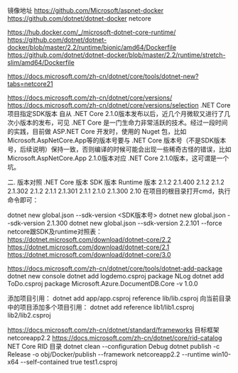 镜像地址
https://github.com/Microsoft/aspnet-docker
https://github.com/dotnet/dotnet-docker    netcore

https://hub.docker.com/_/microsoft-dotnet-core-runtime/
https://github.com/dotnet/dotnet-docker/blob/master/2.2/runtime/bionic/amd64/Dockerfile
https://github.com/dotnet/dotnet-docker/blob/master/2.2/runtime/stretch-slim/amd64/Dockerfile


https://docs.microsoft.com/zh-cn/dotnet/core/tools/dotnet-new?tabs=netcore21

https://docs.microsoft.com/zh-cn/dotnet/core/versions/
https://docs.microsoft.com/zh-cn/dotnet/core/versions/selection
.NET Core 项目指定SDK版本
自从 .NET Core 2.1.0版本发布以后，近几个月微软又进行了几次小版本的发布，可见 .NET Core 是一门生命力非常活跃的技术。经过一段时间的实践，目前做 ASP.NET Core 开发时，使用的 Nuget 包，比如 Microsoft.AspNetCore.App等的版本号要与 .NET Core 版本号（不是SDK版本号，后续说明）保持一致，否则编译的时候可能会出现一些稀奇古怪的错误，比如 Microsoft.AspNetCore.App 2.1.0版本对应 .NET Core 2.1.0版本，这可谓是一个坑。

二. 版本对照
.NET Core 版本	SDK 版本	Runtime 版本
2.1.2	2.1.400	2.1.2
2.1.2	2.1.302	2.1.2
2.1.1	2.1.301	2.1.1
2.1.0	2.1.300	2.10
在项目的根目录打开cmd，执行命令即可：

dotnet new global.json --sdk-version <SDK版本号>
dotnet new global.json --sdk-version 2.1.300
dotnet new global.json --sdk-version 2.2.101  --force
netcore跟SDK及runtime对照表：
https://dotnet.microsoft.com/download/dotnet-core/2.2
https://dotnet.microsoft.com/download/dotnet-core/2.1
https://dotnet.microsoft.com/download/dotnet-core/3.0

https://docs.microsoft.com/zh-cn/dotnet/core/tools/dotnet-add-package
dotnet new console
dotnet add  logdemo.csproj package NLog
dotnet add ToDo.csproj package Microsoft.Azure.DocumentDB.Core -v 1.0.0

添加项目引用：
dotnet add app/app.csproj reference lib/lib.csproj
向当前目录中的项目添加多个项目引用：
dotnet add reference lib1/lib1.csproj lib2/lib2.csproj


https://docs.microsoft.com/zh-cn/dotnet/standard/frameworks   目标框架  netcoreapp2.2
https://docs.microsoft.com/zh-cn/dotnet/core/rid-catalog  NET Core RID 目录
dotnet clean --configuration Debug
dotnet publish -c Release -o obj/Docker/publish --framework netcoreapp2.2 --runtime win10-x64 --self-contained true test1.csproj
